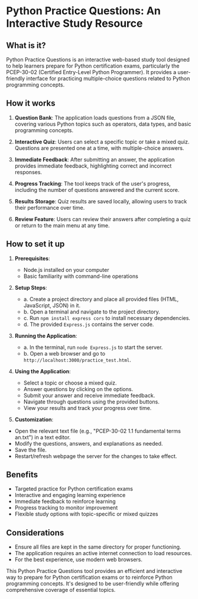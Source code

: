 # Python Practice Questions: An Interactive Study Resource

## What is it?

Python Practice Questions is an interactive web-based study tool designed to help learners prepare for Python certification exams, particularly the PCEP-30-02 (Certified Entry-Level Python Programmer). It provides a user-friendly interface for practicing multiple-choice questions related to Python programming concepts.

## How it works

1. **Question Bank**: The application loads questions from a JSON file, covering various Python topics such as operators, data types, and basic programming concepts.

2. **Interactive Quiz**: Users can select a specific topic or take a mixed quiz. Questions are presented one at a time, with multiple-choice answers.

3. **Immediate Feedback**: After submitting an answer, the application provides immediate feedback, highlighting correct and incorrect responses.

4. **Progress Tracking**: The tool keeps track of the user's progress, including the number of questions answered and the current score.

5. **Results Storage**: Quiz results are saved locally, allowing users to track their performance over time.

6. **Review Feature**: Users can review their answers after completing a quiz or return to the main menu at any time.

## How to set it up

1. **Prerequisites**:
   - Node.js installed on your computer
   - Basic familiarity with command-line operations

2. **Setup Steps**:
   - a. Create a project directory and place all provided files (HTML, JavaScript, JSON) in it.
   - b. Open a terminal and navigate to the project directory.
   - c. Run `npm install express cors` to install necessary dependencies.
   - d. The provided `Express.js` contains the server code.

3. **Running the Application**:
   - a. In the terminal, run `node Express.js` to start the server.
   - b. Open a web browser and go to `http://localhost:3000/practice_test.html`.

4. **Using the Application**:
   - Select a topic or choose a mixed quiz.
   - Answer questions by clicking on the options.
   - Submit your answer and receive immediate feedback.
   - Navigate through questions using the provided buttons.
   - View your results and track your progress over time.

5. **Customization**:
  - Open the relevant text file (e.g., "PCEP-30-02 1.1 fundamental terms an.txt") in a text editor.
  - Modify the questions, answers, and explanations as needed.
  - Save the file.
  - Restart/refresh webpage the server for the changes to take effect.

## Benefits

- Targeted practice for Python certification exams
- Interactive and engaging learning experience
- Immediate feedback to reinforce learning
- Progress tracking to monitor improvement
- Flexible study options with topic-specific or mixed quizzes

## Considerations

- Ensure all files are kept in the same directory for proper functioning.
- The application requires an active internet connection to load resources.
- For the best experience, use modern web browsers.

This Python Practice Questions tool provides an efficient and interactive way to prepare for Python certification exams or to reinforce Python programming concepts. It's designed to be user-friendly while offering comprehensive coverage of essential topics.
